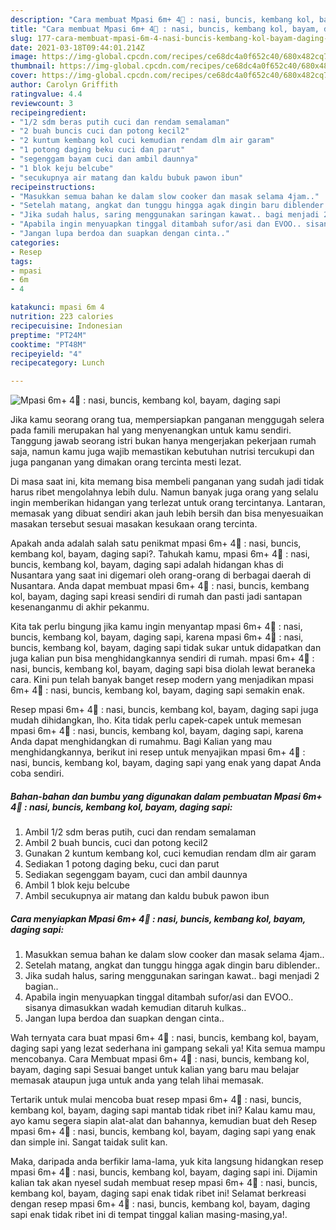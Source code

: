 ```yaml
---
description: "Cara membuat Mpasi 6m+ 4🌟 : nasi, buncis, kembang kol, bayam, daging sapi yang lezat dan Mudah Dibuat"
title: "Cara membuat Mpasi 6m+ 4🌟 : nasi, buncis, kembang kol, bayam, daging sapi yang lezat dan Mudah Dibuat"
slug: 177-cara-membuat-mpasi-6m-4-nasi-buncis-kembang-kol-bayam-daging-sapi-yang-lezat-dan-mudah-dibuat
date: 2021-03-18T09:44:01.214Z
image: https://img-global.cpcdn.com/recipes/ce68dc4a0f652c40/680x482cq70/mpasi-6m-4🌟-nasi-buncis-kembang-kol-bayam-daging-sapi-foto-resep-utama.jpg
thumbnail: https://img-global.cpcdn.com/recipes/ce68dc4a0f652c40/680x482cq70/mpasi-6m-4🌟-nasi-buncis-kembang-kol-bayam-daging-sapi-foto-resep-utama.jpg
cover: https://img-global.cpcdn.com/recipes/ce68dc4a0f652c40/680x482cq70/mpasi-6m-4🌟-nasi-buncis-kembang-kol-bayam-daging-sapi-foto-resep-utama.jpg
author: Carolyn Griffith
ratingvalue: 4.4
reviewcount: 3
recipeingredient:
- "1/2 sdm beras putih cuci dan rendam semalaman"
- "2 buah buncis cuci dan potong kecil2"
- "2 kuntum kembang kol cuci kemudian rendam dlm air garam"
- "1 potong daging beku cuci dan parut"
- "segenggam bayam cuci dan ambil daunnya"
- "1 blok keju belcube"
- "secukupnya air matang dan kaldu bubuk pawon ibun"
recipeinstructions:
- "Masukkan semua bahan ke dalam slow cooker dan masak selama 4jam.."
- "Setelah matang, angkat dan tunggu hingga agak dingin baru diblender.."
- "Jika sudah halus, saring menggunakan saringan kawat.. bagi menjadi 2 bagian.."
- "Apabila ingin menyuapkan tinggal ditambah sufor/asi dan EVOO.. sisanya dimasukkan wadah kemudian ditaruh kulkas.."
- "Jangan lupa berdoa dan suapkan dengan cinta.."
categories:
- Resep
tags:
- mpasi
- 6m
- 4

katakunci: mpasi 6m 4 
nutrition: 223 calories
recipecuisine: Indonesian
preptime: "PT24M"
cooktime: "PT48M"
recipeyield: "4"
recipecategory: Lunch

---
```



![Mpasi 6m+ 4🌟 : nasi, buncis, kembang kol, bayam, daging sapi](https://img-global.cpcdn.com/recipes/ce68dc4a0f652c40/680x482cq70/mpasi-6m-4🌟-nasi-buncis-kembang-kol-bayam-daging-sapi-foto-resep-utama.jpg)

Jika kamu seorang orang tua, mempersiapkan panganan menggugah selera pada famili merupakan hal yang menyenangkan untuk kamu sendiri. Tanggung jawab seorang istri bukan hanya mengerjakan pekerjaan rumah saja, namun kamu juga wajib memastikan kebutuhan nutrisi tercukupi dan juga panganan yang dimakan orang tercinta mesti lezat.

Di masa  saat ini, kita memang bisa membeli panganan yang sudah jadi tidak harus ribet mengolahnya lebih dulu. Namun banyak juga orang yang selalu ingin memberikan hidangan yang terlezat untuk orang tercintanya. Lantaran, memasak yang dibuat sendiri akan jauh lebih bersih dan bisa menyesuaikan masakan tersebut sesuai masakan kesukaan orang tercinta. 



Apakah anda adalah salah satu penikmat mpasi 6m+ 4🌟 : nasi, buncis, kembang kol, bayam, daging sapi?. Tahukah kamu, mpasi 6m+ 4🌟 : nasi, buncis, kembang kol, bayam, daging sapi adalah hidangan khas di Nusantara yang saat ini digemari oleh orang-orang di berbagai daerah di Nusantara. Anda dapat membuat mpasi 6m+ 4🌟 : nasi, buncis, kembang kol, bayam, daging sapi kreasi sendiri di rumah dan pasti jadi santapan kesenanganmu di akhir pekanmu.

Kita tak perlu bingung jika kamu ingin menyantap mpasi 6m+ 4🌟 : nasi, buncis, kembang kol, bayam, daging sapi, karena mpasi 6m+ 4🌟 : nasi, buncis, kembang kol, bayam, daging sapi tidak sukar untuk didapatkan dan juga kalian pun bisa menghidangkannya sendiri di rumah. mpasi 6m+ 4🌟 : nasi, buncis, kembang kol, bayam, daging sapi bisa diolah lewat beraneka cara. Kini pun telah banyak banget resep modern yang menjadikan mpasi 6m+ 4🌟 : nasi, buncis, kembang kol, bayam, daging sapi semakin enak.

Resep mpasi 6m+ 4🌟 : nasi, buncis, kembang kol, bayam, daging sapi juga mudah dihidangkan, lho. Kita tidak perlu capek-capek untuk memesan mpasi 6m+ 4🌟 : nasi, buncis, kembang kol, bayam, daging sapi, karena Anda dapat menghidangkan di rumahmu. Bagi Kalian yang mau menghidangkannya, berikut ini resep untuk menyajikan mpasi 6m+ 4🌟 : nasi, buncis, kembang kol, bayam, daging sapi yang enak yang dapat Anda coba sendiri.

<!--inarticleads1-->

##### Bahan-bahan dan bumbu yang digunakan dalam pembuatan Mpasi 6m+ 4🌟 : nasi, buncis, kembang kol, bayam, daging sapi:

1. Ambil 1/2 sdm beras putih, cuci dan rendam semalaman
1. Ambil 2 buah buncis, cuci dan potong kecil2
1. Gunakan 2 kuntum kembang kol, cuci kemudian rendam dlm air garam
1. Sediakan 1 potong daging beku, cuci dan parut
1. Sediakan segenggam bayam, cuci dan ambil daunnya
1. Ambil 1 blok keju belcube
1. Ambil secukupnya air matang dan kaldu bubuk pawon ibun




<!--inarticleads2-->

##### Cara menyiapkan Mpasi 6m+ 4🌟 : nasi, buncis, kembang kol, bayam, daging sapi:

1. Masukkan semua bahan ke dalam slow cooker dan masak selama 4jam..
1. Setelah matang, angkat dan tunggu hingga agak dingin baru diblender..
1. Jika sudah halus, saring menggunakan saringan kawat.. bagi menjadi 2 bagian..
1. Apabila ingin menyuapkan tinggal ditambah sufor/asi dan EVOO.. sisanya dimasukkan wadah kemudian ditaruh kulkas..
1. Jangan lupa berdoa dan suapkan dengan cinta..




Wah ternyata cara buat mpasi 6m+ 4🌟 : nasi, buncis, kembang kol, bayam, daging sapi yang lezat sederhana ini gampang sekali ya! Kita semua mampu mencobanya. Cara Membuat mpasi 6m+ 4🌟 : nasi, buncis, kembang kol, bayam, daging sapi Sesuai banget untuk kalian yang baru mau belajar memasak ataupun juga untuk anda yang telah lihai memasak.

Tertarik untuk mulai mencoba buat resep mpasi 6m+ 4🌟 : nasi, buncis, kembang kol, bayam, daging sapi mantab tidak ribet ini? Kalau kamu mau, ayo kamu segera siapin alat-alat dan bahannya, kemudian buat deh Resep mpasi 6m+ 4🌟 : nasi, buncis, kembang kol, bayam, daging sapi yang enak dan simple ini. Sangat taidak sulit kan. 

Maka, daripada anda berfikir lama-lama, yuk kita langsung hidangkan resep mpasi 6m+ 4🌟 : nasi, buncis, kembang kol, bayam, daging sapi ini. Dijamin kalian tak akan nyesel sudah membuat resep mpasi 6m+ 4🌟 : nasi, buncis, kembang kol, bayam, daging sapi enak tidak ribet ini! Selamat berkreasi dengan resep mpasi 6m+ 4🌟 : nasi, buncis, kembang kol, bayam, daging sapi enak tidak ribet ini di tempat tinggal kalian masing-masing,ya!.

